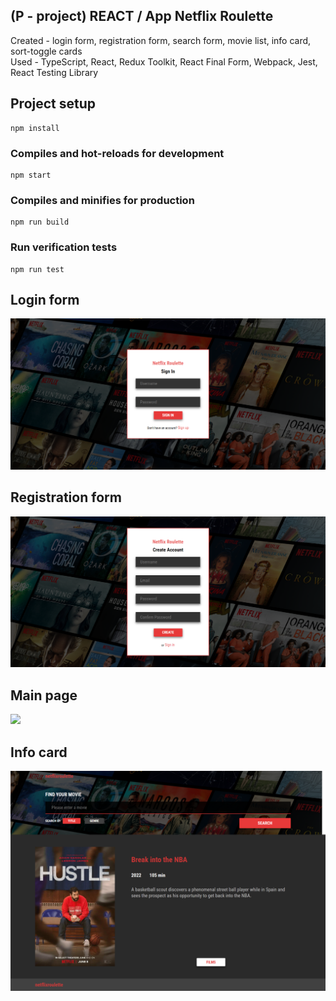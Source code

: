 ## (P - project) REACT / App Netflix Roulette

Created - login form, registration form, search form, movie list, info card, sort-toggle cards<br/>
Used - TypeScript, React, Redux Toolkit, React Final Form, Webpack, Jest, React Testing Library

## Project setup
```
npm install
```

### Compiles and hot-reloads for development
```
npm start
```

### Compiles and minifies for production
```
npm run build
```

### Run verification tests
```
npm run test
```

## Login form
  <img src="netflixroulette_login.png">
  
## Registration form
  <img src="netflixroulette_registration.png">
  
## Main page
  <img src="netflixroulette_main.png">
  
## Info card
  <img src="netflixroulette_info_card.png">
  
  
  





